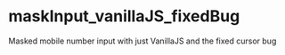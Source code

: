 # maskInput_vanillaJS_fixedBug
Masked mobile number input with just VanillaJS and the fixed cursor bug 

